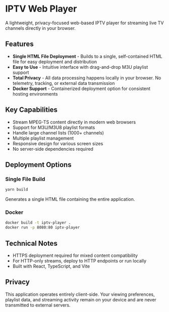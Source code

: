 # IPTV Web Player

A lightweight, privacy-focused web-based IPTV player for streaming live TV channels directly in your browser.

## Features

- **Single HTML File Deployment** - Builds to a single, self-contained HTML file for easy deployment and distribution
- **Easy to Use** - Intuitive interface with drag-and-drop M3U playlist support
- **Total Privacy** - All data processing happens locally in your browser. No telemetry, tracking, or external data transmission
- **Docker Support** - Containerized deployment option for consistent hosting environments

## Key Capabilities

- Stream MPEG-TS content directly in modern web browsers
- Support for M3U/M3U8 playlist formats
- Handle large channel lists (1000+ channels)
- Multiple playlist management
- Responsive design for various screen sizes
- No server-side dependencies required

## Deployment Options

### Single File Build
```bash
yarn build
```
Generates a single HTML file containing the entire application.

### Docker
```bash
docker build -t iptv-player .
docker run -p 8080:80 iptv-player
```

## Technical Notes

- HTTPS deployment required for mixed content compatibility
- For HTTP-only streams, deploy to HTTP endpoints or run locally
- Built with React, TypeScript, and Vite

## Privacy

This application operates entirely client-side. Your viewing preferences, playlist data, and streaming activity remain on your device and are never transmitted to external servers.
